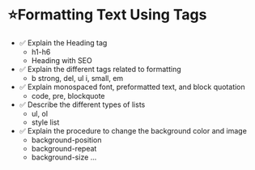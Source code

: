# ⭐Formatting Text Using Tags

- ✅ Explain the Heading tag
  - h1-h6
  - Heading with SEO
- ✅ Explain the different tags related to formatting
  - b strong, del, ul i, small, em
- ✅ Explain monospaced font, preformatted text, and block quotation
  - code, pre, blockquote
- ✅ Describe the different types of lists
  - ul, ol
  - style list
- ✅ Explain the procedure to change the background color and image
  - background-position
  - background-repeat
  - background-size
    ...

